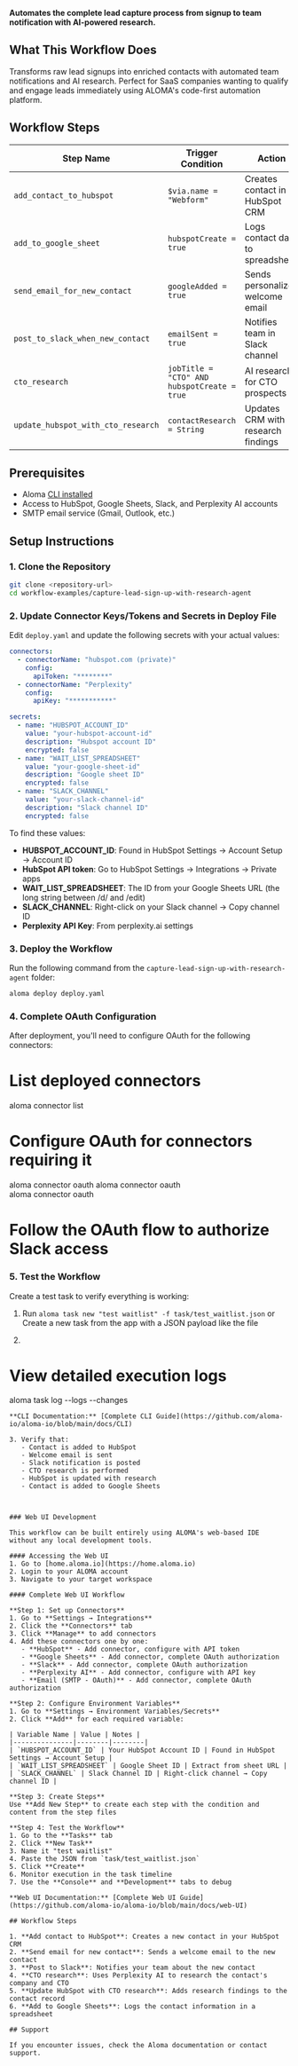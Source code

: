 **Automates the complete lead capture process from signup to team notification with AI-powered research.**

## What This Workflow Does

Transforms raw lead signups into enriched contacts with automated team notifications and AI research. Perfect for SaaS companies wanting to qualify and engage leads immediately using ALOMA's code-first automation platform.

## Workflow Steps

| Step Name | Trigger Condition | Action |
|-----------|-------------------|---------|
| `add_contact_to_hubspot` | `$via.name = "Webform"` | Creates contact in HubSpot CRM |
| `add_to_google_sheet` | `hubspotCreate = true` | Logs contact data to spreadsheet |
| `send_email_for_new_contact` | `googleAdded = true` | Sends personalized welcome email |
| `post_to_slack_when_new_contact` | `emailSent = true` | Notifies team in Slack channel |
| `cto_research` | `jobTitle = "CTO" AND hubspotCreate = true` | AI research for CTO prospects |
| `update_hubspot_with_cto_research` | `contactResearch = String` | Updates CRM with research findings |

## Prerequisites

- Aloma [CLI installed](../../CLI/)
- Access to HubSpot, Google Sheets, Slack, and Perplexity AI accounts
- SMTP email service (Gmail, Outlook, etc.)

## Setup Instructions

### 1. Clone the Repository

```bash
git clone <repository-url>
cd workflow-examples/capture-lead-sign-up-with-research-agent
```

### 2. Update Connector Keys/Tokens and Secrets in Deploy File

Edit `deploy.yaml` and update the following secrets with your actual values:

```yaml
connectors:
  - connectorName: "hubspot.com (private)"
    config:
      apiToken: "********"
  - connectorName: "Perplexity"
    config:
      apiKey: "***********"

secrets:
  - name: "HUBSPOT_ACCOUNT_ID"
    value: "your-hubspot-account-id"
    description: "Hubspot account ID"
    encrypted: false
  - name: "WAIT_LIST_SPREADSHEET"
    value: "your-google-sheet-id"
    description: "Google sheet ID"
    encrypted: false
  - name: "SLACK_CHANNEL"
    value: "your-slack-channel-id"
    description: "Slack channel ID"
    encrypted: false
```

To find these values:
- **HUBSPOT_ACCOUNT_ID**: Found in HubSpot Settings → Account Setup → Account ID
- **HubSpot API token**: Go to HubSpot Settings → Integrations → Private apps
- **WAIT_LIST_SPREADSHEET**: The ID from your Google Sheets URL (the long string between /d/ and /edit)
- **SLACK_CHANNEL**: Right-click on your Slack channel → Copy channel ID
- **Perplexity API Key**: From perplexity.ai settings 

### 3. Deploy the Workflow

Run the following command from the `capture-lead-sign-up-with-research-agent` folder:

```bash
aloma deploy deploy.yaml
```

### 4. Complete OAuth Configuration

After deployment, you'll need to configure OAuth for the following connectors:

# List deployed connectors
aloma connector list

# Configure OAuth for connectors requiring it
aloma connector oauth <google-sheets-connector-id>
aloma connector oauth <email-smtp-connector-id>  
aloma connector oauth <slack-connector-id>

# Follow the OAuth flow to authorize Slack access

### 5. Test the Workflow

Create a test task to verify everything is working:

1. Run `aloma task new "test waitlist" -f task/test_waitlist.json`
or Create a new task from the app with a JSON payload like the file

2. 
# View detailed execution logs
aloma task log <task-id> --logs --changes
```
**CLI Documentation:** [Complete CLI Guide](https://github.com/aloma-io/aloma-io/blob/main/docs/CLI)

3. Verify that:
   - Contact is added to HubSpot
   - Welcome email is sent
   - Slack notification is posted
   - CTO research is performed
   - HubSpot is updated with research
   - Contact is added to Google Sheets



### Web UI Development

This workflow can be built entirely using ALOMA's web-based IDE without any local development tools.

#### Accessing the Web UI
1. Go to [home.aloma.io](https://home.aloma.io)
2. Login to your ALOMA account
3. Navigate to your target workspace

#### Complete Web UI Workflow

**Step 1: Set up Connectors**
1. Go to **Settings → Integrations**
2. Click the **Connectors** tab
3. Click **Manage** to add connectors
4. Add these connectors one by one:
   - **HubSpot** - Add connector, configure with API token
   - **Google Sheets** - Add connector, complete OAuth authorization
   - **Slack** - Add connector, complete OAuth authorization  
   - **Perplexity AI** - Add connector, configure with API key
   - **Email (SMTP - OAuth)** - Add connector, complete OAuth authorization

**Step 2: Configure Environment Variables**
1. Go to **Settings → Environment Variables/Secrets**
2. Click **Add** for each required variable:

| Variable Name | Value | Notes |
|---------------|--------|--------|
| `HUBSPOT_ACCOUNT_ID` | Your HubSpot Account ID | Found in HubSpot Settings → Account Setup |
| `WAIT_LIST_SPREADSHEET` | Google Sheet ID | Extract from sheet URL |
| `SLACK_CHANNEL` | Slack Channel ID | Right-click channel → Copy channel ID |

**Step 3: Create Steps**
Use **Add New Step** to create each step with the condition and content from the step files

**Step 4: Test the Workflow**
1. Go to the **Tasks** tab
2. Click **New Task**
3. Name it "test waitlist"
4. Paste the JSON from `task/test_waitlist.json`
5. Click **Create**
6. Monitor execution in the task timeline
7. Use the **Console** and **Development** tabs to debug

**Web UI Documentation:** [Complete Web UI Guide](https://github.com/aloma-io/aloma-io/blob/main/docs/web-UI)

## Workflow Steps

1. **Add contact to HubSpot**: Creates a new contact in your HubSpot CRM
2. **Send email for new contact**: Sends a welcome email to the new contact
3. **Post to Slack**: Notifies your team about the new contact
4. **CTO research**: Uses Perplexity AI to research the contact's company and CTO
5. **Update HubSpot with CTO research**: Adds research findings to the contact record
6. **Add to Google Sheets**: Logs the contact information in a spreadsheet

## Support

If you encounter issues, check the Aloma documentation or contact support.
